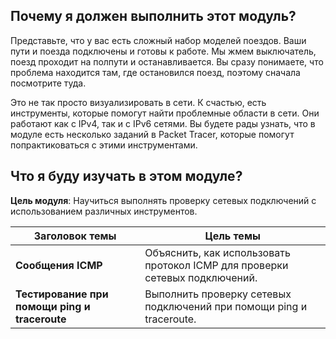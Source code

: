 <!-- verified: agorbachev 03.05.2022 -->

<!-- 13.0.1 -->
##  Почему я должен выполнить этот модуль?

Представьте, что у вас есть сложный набор моделей поездов. Ваши пути и поезда подключены и готовы к работе. Мы жмем выключатель, поезд проходит на полпути и останавливается. Вы сразу понимаете, что проблема находится там, где остановился поезд, поэтому сначала посмотрите туда. 

Это не так просто визуализировать в сети. К счастью, есть инструменты, которые помогут найти проблемные области в сети. Они работают как с IPv4, так и с IPv6 сетями. Вы будете рады узнать, что в модуле есть несколько заданий в Packet Tracer, которые помогут попрактиковаться с этими инструментами.

<!-- 13.0.2 -->
##  Что я буду изучать в этом модуле?

**Цель модуля**: Научиться выполнять проверку сетевых подключений с использованием различных инструментов.

| **Заголовок темы** | **Цель темы** |
| --- | --- |
| **Сообщения ICMP** | Объяснить, как использовать протокол ICMP для проверки сетевых подключений. |
| **Тестирование при помощи ping и traceroute** | Выполнить проверку сетевых подключений при помощи ping и traceroute. |

